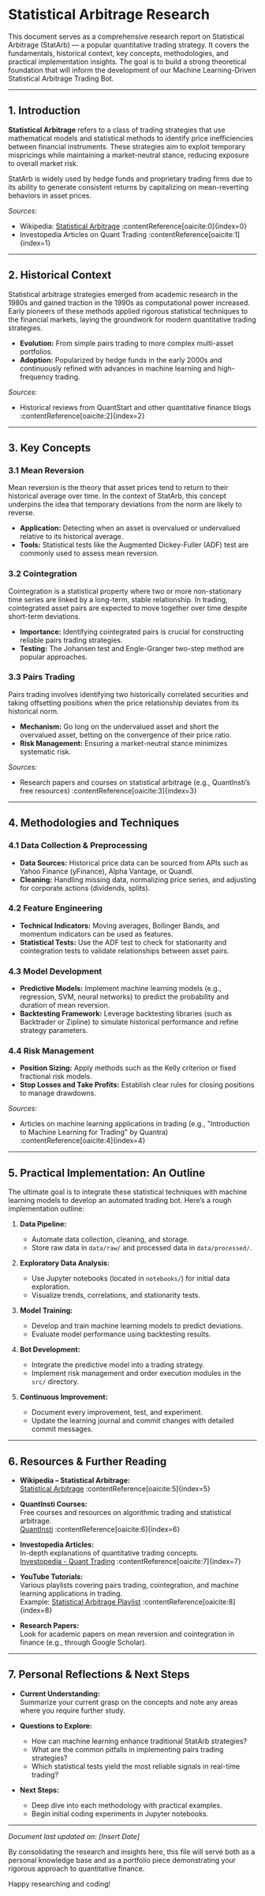 # Statistical Arbitrage Research

This document serves as a comprehensive research report on Statistical Arbitrage (StatArb) — a popular quantitative trading strategy. It covers the fundamentals, historical context, key concepts, methodologies, and practical implementation insights. The goal is to build a strong theoretical foundation that will inform the development of our Machine Learning-Driven Statistical Arbitrage Trading Bot.

---

## 1. Introduction

**Statistical Arbitrage** refers to a class of trading strategies that use mathematical models and statistical methods to identify price inefficiencies between financial instruments. These strategies aim to exploit temporary mispricings while maintaining a market-neutral stance, reducing exposure to overall market risk.

StatArb is widely used by hedge funds and proprietary trading firms due to its ability to generate consistent returns by capitalizing on mean-reverting behaviors in asset prices.

*Sources:*
- Wikipedia: [Statistical Arbitrage](https://en.wikipedia.org/wiki/Statistical_arbitrage) :contentReference[oaicite:0]{index=0}
- Investopedia Articles on Quant Trading :contentReference[oaicite:1]{index=1}

---

## 2. Historical Context

Statistical arbitrage strategies emerged from academic research in the 1980s and gained traction in the 1990s as computational power increased. Early pioneers of these methods applied rigorous statistical techniques to the financial markets, laying the groundwork for modern quantitative trading strategies.

- **Evolution:** From simple pairs trading to more complex multi-asset portfolios.
- **Adoption:** Popularized by hedge funds in the early 2000s and continuously refined with advances in machine learning and high-frequency trading.

*Sources:*
- Historical reviews from QuantStart and other quantitative finance blogs :contentReference[oaicite:2]{index=2}

---

## 3. Key Concepts

### 3.1 Mean Reversion
Mean reversion is the theory that asset prices tend to return to their historical average over time. In the context of StatArb, this concept underpins the idea that temporary deviations from the norm are likely to reverse.

- **Application:** Detecting when an asset is overvalued or undervalued relative to its historical average.
- **Tools:** Statistical tests like the Augmented Dickey-Fuller (ADF) test are commonly used to assess mean reversion.

### 3.2 Cointegration
Cointegration is a statistical property where two or more non-stationary time series are linked by a long-term, stable relationship. In trading, cointegrated asset pairs are expected to move together over time despite short-term deviations.

- **Importance:** Identifying cointegrated pairs is crucial for constructing reliable pairs trading strategies.
- **Testing:** The Johansen test and Engle-Granger two-step method are popular approaches.

### 3.3 Pairs Trading
Pairs trading involves identifying two historically correlated securities and taking offsetting positions when the price relationship deviates from its historical norm.

- **Mechanism:** Go long on the undervalued asset and short the overvalued asset, betting on the convergence of their price ratio.
- **Risk Management:** Ensuring a market-neutral stance minimizes systematic risk.

*Sources:*
- Research papers and courses on statistical arbitrage (e.g., QuantInsti’s free resources) :contentReference[oaicite:3]{index=3}

---

## 4. Methodologies and Techniques

### 4.1 Data Collection & Preprocessing
- **Data Sources:** Historical price data can be sourced from APIs such as Yahoo Finance (yFinance), Alpha Vantage, or Quandl.
- **Cleaning:** Handling missing data, normalizing price series, and adjusting for corporate actions (dividends, splits).

### 4.2 Feature Engineering
- **Technical Indicators:** Moving averages, Bollinger Bands, and momentum indicators can be used as features.
- **Statistical Tests:** Use the ADF test to check for stationarity and cointegration tests to validate relationships between asset pairs.

### 4.3 Model Development
- **Predictive Models:** Implement machine learning models (e.g., regression, SVM, neural networks) to predict the probability and duration of mean reversion.
- **Backtesting Framework:** Leverage backtesting libraries (such as Backtrader or Zipline) to simulate historical performance and refine strategy parameters.

### 4.4 Risk Management
- **Position Sizing:** Apply methods such as the Kelly criterion or fixed fractional risk models.
- **Stop Losses and Take Profits:** Establish clear rules for closing positions to manage drawdowns.

*Sources:*
- Articles on machine learning applications in trading (e.g., "Introduction to Machine Learning for Trading" by Quantra) :contentReference[oaicite:4]{index=4}

---

## 5. Practical Implementation: An Outline

The ultimate goal is to integrate these statistical techniques with machine learning models to develop an automated trading bot. Here’s a rough implementation outline:

1. **Data Pipeline:**
   - Automate data collection, cleaning, and storage.
   - Store raw data in `data/raw/` and processed data in `data/processed/`.

2. **Exploratory Data Analysis:**
   - Use Jupyter notebooks (located in `notebooks/`) for initial data exploration.
   - Visualize trends, correlations, and stationarity tests.

3. **Model Training:**
   - Develop and train machine learning models to predict deviations.
   - Evaluate model performance using backtesting results.

4. **Bot Development:**
   - Integrate the predictive model into a trading strategy.
   - Implement risk management and order execution modules in the `src/` directory.

5. **Continuous Improvement:**
   - Document every improvement, test, and experiment.
   - Update the learning journal and commit changes with detailed commit messages.

---

## 6. Resources & Further Reading

- **Wikipedia – Statistical Arbitrage:**  
  [Statistical Arbitrage](https://en.wikipedia.org/wiki/Statistical_arbitrage) :contentReference[oaicite:5]{index=5}

- **QuantInsti Courses:**  
  Free courses and resources on algorithmic trading and statistical arbitrage.  
  [QuantInsti](https://quantra.quantinsti.com/) :contentReference[oaicite:6]{index=6}

- **Investopedia Articles:**  
  In-depth explanations of quantitative trading concepts.  
  [Investopedia - Quant Trading](https://www.investopedia.com/articles/active-trading/082815/what-quantitative-trading.asp) :contentReference[oaicite:7]{index=7}

- **YouTube Tutorials:**  
  Various playlists covering pairs trading, cointegration, and machine learning applications in trading.  
  Example: [Statistical Arbitrage Playlist](https://www.youtube.com/watch?v=KMsMcQVR1kc) :contentReference[oaicite:8]{index=8}

- **Research Papers:**  
  Look for academic papers on mean reversion and cointegration in finance (e.g., through Google Scholar).

---

## 7. Personal Reflections & Next Steps

- **Current Understanding:**  
  Summarize your current grasp on the concepts and note any areas where you require further study.

- **Questions to Explore:**
  - How can machine learning enhance traditional StatArb strategies?
  - What are the common pitfalls in implementing pairs trading strategies?
  - Which statistical tests yield the most reliable signals in real-time trading?

- **Next Steps:**
  - Deep dive into each methodology with practical examples.
  - Begin initial coding experiments in Jupyter notebooks.

---

*Document last updated on: [Insert Date]*

By consolidating the research and insights here, this file will serve both as a personal knowledge base and as a portfolio piece demonstrating your rigorous approach to quantitative finance.

Happy researching and coding!
